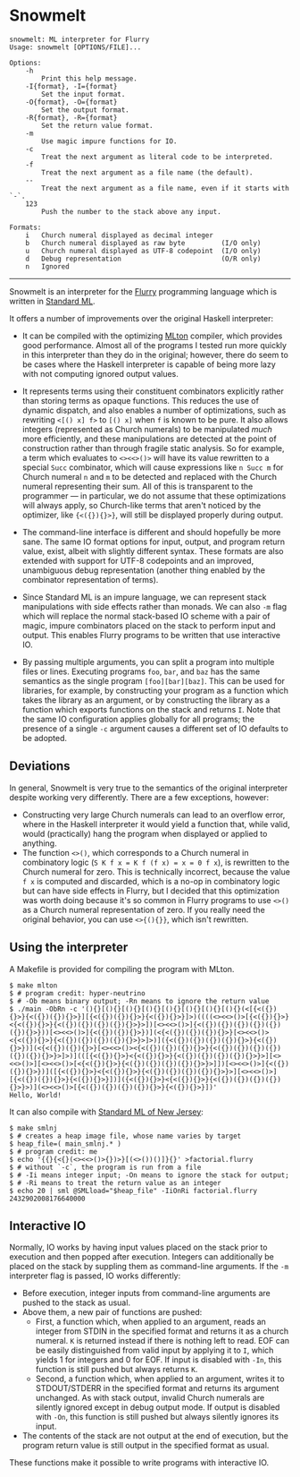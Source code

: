# Snowmelt

```
snowmelt: ML interpreter for Flurry
Usage: snowmelt [OPTIONS/FILE]...

Options:
    -h
        Print this help message.
    -I{format}, -I={format}
        Set the input format.
    -O{format}, -O={format}
        Set the output format.
    -R{format}, -R={format}
        Set the return value format.
    -m
        Use magic impure functions for IO.
    -c
        Treat the next argument as literal code to be interpreted.
    -f
        Treat the next argument as a file name (the default).
    --
        Treat the next argument as a file name, even if it starts with `-`.
    123
        Push the number to the stack above any input.

Formats:
    i   Church numeral displayed as decimal integer
    b   Church numeral displayed as raw byte         (I/O only)
    u   Church numeral displayed as UTF-8 codepoint  (I/O only)
    d   Debug representation                         (O/R only)
    n   Ignored
```

---

Snowmelt is an interpreter for the [Flurry] programming language which is written
in [Standard ML]. 

It offers a number of improvements over the original Haskell interpreter:

- It can be compiled with the optimizing [MLton] compiler, which provides good
  performance. Almost all of the programs I tested run more quickly in this
  interpreter than they do in the original; however, there do seem to be cases
  where the Haskell interpreter is capable of being more lazy with not computing
  ignored output values.

- It represents terms using their constituent combinators explicitly rather than
  storing terms as opaque functions. This reduces the use of dynamic dispatch,
  and also enables a number of optimizations, such as rewriting `<[() x] f>` to
  `[() x]` when `f` is known to be pure. It also allows integers (represented as
  Church numerals) to be manipulated *much* more efficiently, and these
  manipulations are detected at the point of construction rather than through
  fragile static analysis. So for example, a term which evaluates to `<><<>()>`
  will have its value rewritten to a special `Succ` combinator, which will cause
  expressions like `n Succ m` for Church numeral `n` and `m` to be detected and
  replaced with the Church numeral representing their sum. All of this is
  transparent to the programmer — in particular, we do not assume that these
  optimizations will always apply, so Church-like terms that aren't noticed by
  the optimizer, like `{<({}){}>}`, will still be displayed properly during
  output.

- The command-line interface is different and should hopefully be more sane. The
  same IO format options for input, output, and program return value, exist,
  albeit with slightly different syntax. These formats are also extended with
  support for UTF-8 codepoints and an improved, unambiguous debug representation
  (another thing enabled by the combinator representation of terms).

- Since Standard ML is an impure language, we can represent stack manipulations
  with side effects rather than monads. We can also `-m` flag which will replace
  the normal stack-based IO scheme with a pair of magic, impure combinators
  placed on the stack to perform input and output. This enables Flurry programs
  to be written that use interactive IO.

- By passing multiple arguments, you can split a program into multiple files or
  lines. Executing programs `foo`, `bar`, and `baz` has the same semantics as
  the single program `[foo][bar][baz]`. This can be used for libraries, for
  example, by constructing your program as a function which takes the library as
  an argument, or by constructing the library as a function which exports
  functions on the stack and returns `I`. Note that the same IO configuration
  applies globally for all programs; the presence of a single `-c` argument
  causes a different set of IO defaults to be adopted.

## Deviations

In general, Snowmelt is very true to the semantics of the original interpreter
despite working very differently. There are a few exceptions, however:

- Constructing very large Church numerals can lead to an overflow error, where
  in the Haskell interpreter it would yield a function that, while valid, would
  (practically) hang the program when displayed or applied to anything.
- The function `<>()`, which corresponds to a Church numeral in combinatory
  logic (`S K f x = K f (f x) = x = 0 f x`), is rewritten to the Church numeral
  for zero. This is technically incorrect, because the value `f x` is computed
  and discarded, which is a no-op in combinatory logic but can have side effects
  in Flurry, but I decided that this optimization was worth doing because it's
  so common in Flurry programs to use `<>()` as a Church numeral representation
  of zero. If you really need the original behavior, you can use `<>{(){}}`,
  which isn't rewritten.

## Using the interpreter

A Makefile is provided for compiling the program with MLton.

```
$ make mlton
$ # program credit: hyper-neutrino
$ # -Ob means binary output; -Rn means to ignore the return value
$ ./main -ObRn -c '(){}[(){}[(){}[(){}[(){}[(){}[(){}[(){}(<[{<({}){}>}{<({})({}){}>}][{<({})({}){}>}{<({}){}>}]>)((((<><<>()>[{<({}){}>}<{<({}){}>}{<({})({})({})({}){}>}>])[<><<>()>]{<({})({})({})({})({})({}){}>}))[<><<>()>]{<({})({}){}>})](<{<({})({})({}){}>}[<><<>()><{<({}){}>}{<({})({})({})({}){}>}>]>)]({<({})({})({})({}){}>}{<({}){}>})](<{<({})({}){}>}[<><<>()><{<({})({})({}){}>}{<({})({})({})({})({})({}){}>}>]>)](([{<({}){}>}<{<({}){}>}{<({})({})({})({}){}>}>][<><<>()>][<><<>()>[<{<({}){}>}{<({})({})({})({}){}>}>]])[<><<>()>]{<({})({}){}>})]([{<({}){}>}<{<({}){}>}{<({})({})({})({}){}>}>][<><<>()>][{<({})({}){}>}{<({}){}>}])]({<({}){}>}<{<({}){}>}{<({})({})({})({}){}>}>)](<><<>()>[{<({})({})({})({}){}>}{<({}){}>}])'
Hello, World!
```

It can also compile with [Standard ML of New Jersey]:

```
$ make smlnj
$ # creates a heap image file, whose name varies by target
$ heap_file=( main_smlnj.* )
$ # program credit: me
$ echo '{{}{<{}(<><<>()>{})>}[(<>())()]}{}' >factorial.flurry
$ # without `-c`, the program is run from a file
$ # -Ii means integer input; -On means to ignore the stack for output;
$ # -Ri means to treat the return value as an integer
$ echo 20 | sml @SMLload="$heap_file" -IiOnRi factorial.flurry
2432902008176640000
```

## Interactive IO

Normally, IO works by having input values placed on the stack prior to execution
and then popped after execution. Integers can additionally be placed on the
stack by suppling them as command-line arguments. If the `-m` interpreter flag
is passed, IO works differently:

- Before execution, integer inputs from command-line arguments are pushed to the
  stack as usual.
- Above them, a new pair of functions are pushed:
  - First, a function which, when applied to an argument, reads an integer from
    STDIN in the specified format and returns it as a church numeral. `K` is
    returned instead if there is nothing left to read. EOF can be easily
    distinguished from valid input by applying it to `I`, which yields 1 for
    integers and 0 for EOF. If input is disabled with `-In`, this function is
    still pushed but always returns `K`.
  - Second, a function which, when applied to an argument, writes it to
    STDOUT/STDERR in the specified format and returns its argument unchanged. As
    with stack output, invalid Church numerals are silently ignored except in
    debug output mode. If output is disabled with `-On`, this function is still
    pushed but always silently ignores its input.
- The contents of the stack are not output at the end of execution, but the
  program return value is still output in the specified format as usual.

These functions make it possible to write programs with interactive IO.

[Flurry]: https://esolangs.org/wiki/Flurry
[Standard ML]: https://smlfamily.github.io
[MLton]: http://www.mlton.org/Home
[Standard ML of New Jersey]: https://www.smlnj.org
